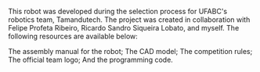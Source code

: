 This robot was developed during the selection process for UFABC's robotics team, Tamandutech. The project was created in collaboration with Felipe Profeta Ribeiro, Ricardo Sandro Siqueira Lobato, and myself.
The following resources are available below:

The assembly manual for the robot;
The CAD model;
The competition rules;
The official team logo;
And the programming code.
